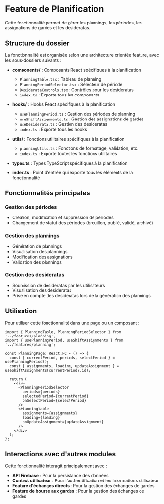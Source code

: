 # Feature de Planification

Cette fonctionnalité permet de gérer les plannings, les périodes, les assignations de gardes et les desideratas.

## Structure du dossier

La fonctionnalité est organisée selon une architecture orientée feature, avec les sous-dossiers suivants :

- **components/** : Composants React spécifiques à la planification
  - `PlanningTable.tsx` : Tableau de planning
  - `PlanningPeriodSelector.tsx` : Sélecteur de période
  - `DesiderataControls.tsx` : Contrôles pour les desideratas
  - `index.ts` : Exporte tous les composants

- **hooks/** : Hooks React spécifiques à la planification
  - `usePlanningPeriod.ts` : Gestion des périodes de planning
  - `useShiftAssignments.ts` : Gestion des assignations de gardes
  - `useDesiderata.ts` : Gestion des desideratas
  - `index.ts` : Exporte tous les hooks

- **utils/** : Fonctions utilitaires spécifiques à la planification
  - `planningUtils.ts` : Fonctions de formatage, validation, etc.
  - `index.ts` : Exporte toutes les fonctions utilitaires

- **types.ts** : Types TypeScript spécifiques à la planification
- **index.ts** : Point d'entrée qui exporte tous les éléments de la fonctionnalité

## Fonctionnalités principales

### Gestion des périodes

- Création, modification et suppression de périodes
- Changement de statut des périodes (brouillon, publié, validé, archivé)

### Gestion des plannings

- Génération de plannings
- Visualisation des plannings
- Modification des assignations
- Validation des plannings

### Gestion des desideratas

- Soumission de desideratas par les utilisateurs
- Visualisation des desideratas
- Prise en compte des desideratas lors de la génération des plannings

## Utilisation

Pour utiliser cette fonctionnalité dans une page ou un composant :

```tsx
import { PlanningTable, PlanningPeriodSelector } from '../features/planning';
import { usePlanningPeriod, useShiftAssignments } from '../features/planning';

const PlanningPage: React.FC = () => {
  const { currentPeriod, periods, selectPeriod } = usePlanningPeriod();
  const { assignments, loading, updateAssignment } = useShiftAssignments(currentPeriod?.id);
  
  return (
    <div>
      <PlanningPeriodSelector 
        periods={periods} 
        selectedPeriod={currentPeriod} 
        onSelectPeriod={selectPeriod} 
      />
      <PlanningTable 
        assignments={assignments} 
        loading={loading} 
        onUpdateAssignment={updateAssignment} 
      />
    </div>
  );
};
```

## Interactions avec d'autres modules

Cette fonctionnalité interagit principalement avec :

- **API Firebase** : Pour la persistance des données
- **Context utilisateur** : Pour l'authentification et les informations utilisateur
- **Feature d'échanges directs** : Pour la gestion des échanges de gardes
- **Feature de bourse aux gardes** : Pour la gestion des échanges de gardes
